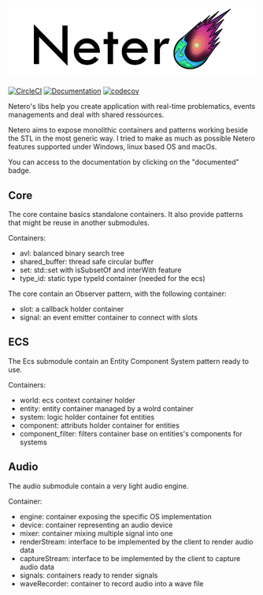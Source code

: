 
![Logo](docs/logo/logo+text.png)

[![CircleCI](https://circleci.com/gh/domage-j/netero.svg?style=svg)](https://circleci.com/gh/domage-j/netero)
[![Documentation](https://codedocs.xyz/domage-j/netero.svg)](https://codedocs.xyz/domage-j/netero/)
[![codecov](https://codecov.io/gh/domage-j/netero/branch/develop/graph/badge.svg)](https://codecov.io/gh/domage-j/netero)

Netero's libs help you create application with real-time problematics, events managements and deal with shared ressources.


Netero aims to expose monolithic containers and patterns working beside the STL
in the most generic way. I tried to make as much as possible Netero features supported
under Windows, linux based OS and macOs.

You can access to the documentation by clicking on the "documented" badge.

## Core

The core containe basics standalone containers. It also provide patterns that might
be reuse in another submodules.

Containers:
 * avl: balanced binary search tree
 * shared_buffer: thread safe circular buffer
 * set: std::set with isSubsetOf and interWith feature
 * type_id: static type typeId container (needed for the ecs)

The core contain an Observer pattern, with the following container:
 * slot: a callback holder container
 * signal: an event emitter container to connect with slots

## ECS

The Ecs submodule contain an Entity Component System pattern ready to use.

Containers:
 * world: ecs context container holder
 * entity: entity container managed by a wolrd container
 * system: logic holder container fot entities
 * component: attributs holder container for entities
 * component_filter: filters container base on entities's components for systems

## Audio

The audio submodule contain a very light audio engine.

Container:
 * engine: container exposing the specific OS implementation
 * device: container representing an audio device
 * mixer: container mixing multiple signal into one
 * renderStream: interface to be implemented by the client to render audio data
 * captureStream: interface to be implemented by the client to capture audio data
 * signals: containers ready to render signals
 * waveRecorder: container to record audio into a wave file


